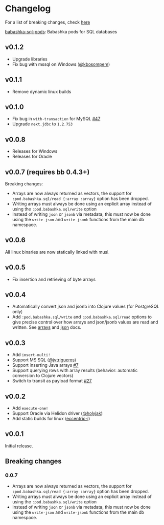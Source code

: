 # Changelog

For a list of breaking changes, check [here](#breaking-changes)

[babashka-sql-pods](https://github.com/babashka/babashka-sql-pods): Babashka pods for SQL databases

## v0.1.2

- Upgrade libraries
- Fix bug with mssql on Windows ([@kbosompem](https://github.com/kbosompem))

## v0.1.1

- Remove dynamic linux builds

## v0.1.0

- Fix bug in `with-transaction` for MySQL [#47](https://github.com/babashka/babashka-sql-pods/issues/47)
- Upgrade `next.jdbc` to `1.2.753`

## v0.0.8

- Releases for Windows
- Releases for Oracle

## v0.0.7 (requires bb 0.4.3+)

Breaking changes:

- Arrays are now always returned as vectors, the support for
  `:pod.babashka.sql/read {:array :array}` option has been dropped.
- Writing arrays must always be done using an explicit array instead of using the `:pod.babashka.sql/write` option
- Instead of writing `json` or `jsonb` via metadata, this must now be done using the `write-json` and `write-jsonb` functions from the main db namespace.

## v0.0.6

All linux binaries are now statically linked with musl.

## v0.0.5

- Fix insertion and retrieving of byte arrays

## v0.0.4

- Automatically convert json and jsonb into Clojure values (for PostgreSQL only)
- Add `:pod.babashka.sql/write` and `:pod.babashka.sql/read` options to give
  precise control over how arrays and json/jsonb values are read and
  written. See [arrays](https://github.com/babashka/babashka-sql-pods#arrays)
  and [json](https://github.com/babashka/babashka-sql-pods#json) docs.

## v0.0.3

- Add `insert-multi!`
- Support MS SQL ([@jvtrigueros](https://github.com/jvtrigueros))
- Support inserting Java arrays [#7](https://github.com/babashka/babashka-sql-pods/issues/7)
- Support querying rows with array results (behavior: automatic conversion to Clojure vectors)
- Switch to transit as payload format [#27](https://github.com/babashka/babashka-sql-pods/issues/27)

## v0.0.2

- Add `execute-one!`
- Support Oracle via Helidon driver ([@holyjak](https://github.com/holyjak))
- Add static builds for linux ([eccentric-j](https://github.com/eccentric-j))

## v0.0.1

Initial release.

## Breaking changes

### 0.0.7

- Arrays are now always returned as vectors, the support for
  `:pod.babashka.sql/read {:array :array}` option has been dropped.
- Writing arrays must always be done using an explicit array instead of using the `:pod.babashka.sql/write` option
- Instead of writing `json` or `jsonb` via metadata, this must now be done using the `write-json` and `write-jsonb` functions from the main db namespace.
